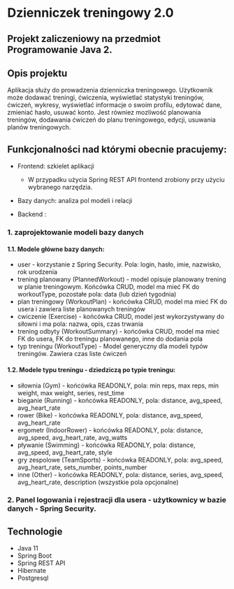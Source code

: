 # Dzienniczek treningowy 2.0

## Projekt zaliczeniowy na przedmiot Programowanie Java 2.

## Opis projektu
Aplikacja służy do prowadzenia dzienniczka treningowego. Użytkownik może dodawać treningi, ćwiczenia, wyświetlać statystyki treningów, ćwiczeń, wykresy, wyświetlać informacje o swoim profilu, edytować dane, zmieniać hasło, usuwać konto.
Jest równiez mozliwość planowania treningów, dodawania ćwiczeń do planu treningowego, edycji, usuwania planów treningowych.

## Funkcjonalności nad którymi obecnie pracujemy:
* Frontend: szkielet aplikacji 
  - W przypadku użycia Spring REST API frontend zrobiony przy użyciu wybranego narzędzia.

* Bazy danych: analiza pol modeli i relacji
* Backend :
###  1. zaprojektowanie modeli bazy danych

#### 1.1. Modele główne bazy danych:
 - user - korzystanie z Spring Security. Pola: login, hasło, imie, nazwisko, rok urodzenia 
 - trening planowany (PlannedWorkout) - model opisuje planowany trening w planie treningowym. Końcówka CRUD, model ma mieć FK do workoutType, pozostałe pola: data (lub dzień tygodnia)
 - plan treningowy (WorkoutPlan) - końcówka CRUD, model ma mieć FK do usera i zawiera liste planowanych treningów
 - cwiczenie (Exercise) - końcówka CRUD, model jest wykorzystywany do siłowni i ma pola: nazwa, opis, czas trwania
 - trening odbyty (WorkoutSummary) - końcówka CRUD, model ma mieć FK do usera, FK do treningu planowanego, inne do dodania pola
 - typ treningu (WorkoutType) - Model generyczny dla modeli typów treningów. Zawiera czas liste ćwiczeń
 #### 1.2. Modele typu treningu - dziedziczą po typie treningu:
 - siłownia (Gym) - końcówka READONLY, pola: min reps, max reps, min weight, max weight, series, rest_time
 - bieganie (Running) - końcówka READONLY, pola: distance, avg_speed, avg_heart_rate
 - rower (Bike) - końcówka READONLY, pola: distance, avg_speed, avg_heart_rate
 - ergometr (IndoorRower) - końcówka READONLY, pola: distance, avg_speed, avg_heart_rate, avg_watts
 - pływanie (Swimming) - końcówka READONLY, pola: distance, avg_speed, avg_heart_rate, style
 - gry zespolowe (TeamSports) - końcówka READONLY, pola: avg_speed, avg_heart_rate, sets_number, points_number
 - inne (Other) - końcówka READONLY, pola: distance, series, avg_speed, avg_heart_rate, description (wszystkie pola opcjonalne)
### 2. Panel logowania i rejestracji dla usera - użytkownicy w bazie danych - Spring Security.


## Technologie
* Java 11
* Spring Boot
* Spring REST API
* Hibernate
* Postgresql